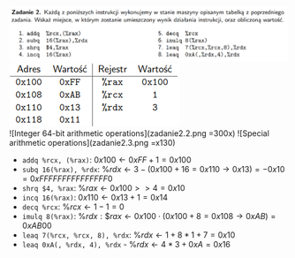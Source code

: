 ![Treść zadania](zadanie2.png)  
![Tabelka z zadania 1.](zadanie2.1.png)  
![Integer 64-bit arithmetic operations](zadanie2.2.png =300x)
![Special arithmetic operations](zadanie2.3.png =x130)

- `addq %rcx, (%rax)`: $0x100 \leftarrow 0xFF + 1 = 0x100$
- `subq 16(%rax), %rdx`: $\%rdx \leftarrow 3 - (0x100 + 16 = 0x110 \rightarrow 0x13) = -0x10 = 0xFFFFFFFFFFFFFFF0$
- `shrq $4, %rax`: $\%rax \leftarrow 0x100 >> 4 = 0x10$
- `incq 16(%rax)`: $0x110 \leftarrow 0x13 + 1 = 0x14$
- `decq %rcx`: $\%rcx \leftarrow 1 - 1 = 0$
- `imulq 8(%rax)`: $\%rdx:\$rax \leftarrow 0x100 \cdot (0x100 + 8 = 0x108 \rightarrow 0xAB) = 0xAB00$
- `leaq 7(%rcx, %rcx, 8), %rdx`: $\%rdx \leftarrow 1 + 8 * 1 + 7 = 0x10$
- `leaq 0xA(, %rdx, 4), %rdx` - $\%rdx \leftarrow 4 * 3 + 0xA = 0x16$